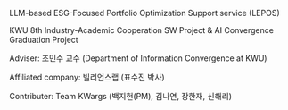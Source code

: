 LLM-based ESG-Focused Portfolio Optimization Support service (LEPOS) 

KWU 8th Industry-Academic Cooperation SW Project & AI Convergence Graduation Project 

Adviser: 조민수 교수 (Department of Information Convergence at KWU)

Affiliated company: 빌리언스랩 (표수진 박사)

Contributer: Team KWargs (백지헌(PM), 김나연, 장한재, 신해리)
